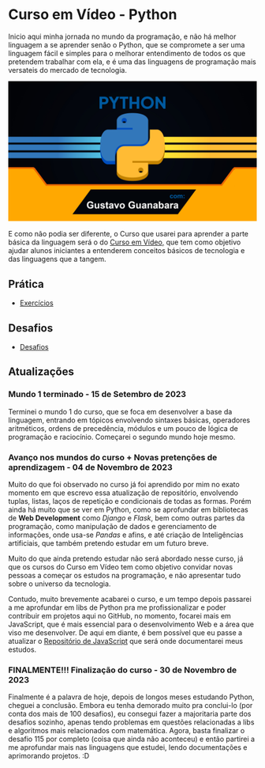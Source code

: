 # Curso em Vídeo - Python

Inicio aqui minha jornada no mundo da programação, e não há melhor linguagem a se aprender senão o Python, que se compromete a ser uma linguagem fácil e simples para o melhorar entendimento de todos os que pretendem trabalhar com ela, e é uma das linguagens de programação mais versateis do mercado de tecnologia.

<!-- Design is incomplete -->
![Python Programming Language Design](imagens/Python%20design.jpg)

E como não podia ser diferente, o Curso que usarei para aprender a parte básica da linguagem será o do <a href="http://youtube.com/@CursoemVideo" target="_blank" rel="noopener noreferrer">Curso em Vídeo,</a> que tem como objetivo ajudar alunos iniciantes a entenderem conceitos básicos de tecnologia e das linguagens que a tangem.

## Prática

- [Exercícios](https://github.com/LucsasL/python-ptbr/tree/main/scripts-python)

## Desafios

- [Desafios](https://github.com/LucsasL/python-ptbr/tree/main/desafios)

## Atualizações

### Mundo 1 terminado - 15 de Setembro de 2023

Terminei o mundo 1 do curso, que se foca em desenvolver a base da linguagem, entrando em tópicos envolvendo sintaxes básicas, operadores aritméticos, ordens de precedência, módulos e um pouco de lógica de programação e raciocínio. Começarei o segundo mundo hoje mesmo.

### Avanço nos mundos do curso + Novas pretenções de aprendizagem - 04 de Novembro de 2023

Muito do que foi observado no curso já foi aprendido por mim no exato momento em que escrevo essa atualização de repositório, envolvendo tuplas, listas, laços de repetição e condicionais de todas as formas. Porém ainda há muito que se ver em Python, como se aprofundar em bibliotecas de **Web Development** como *Django* e *Flask*, bem como outras partes da programação, como manipulação de dados e gerenciamento de informações, onde usa-se *Pandas* e afins, e até criação de Inteligências artificiais, que também pretendo estudar em um futuro breve.

Muito do que ainda pretendo estudar não será abordado nesse curso, já que os cursos do Curso em Vídeo tem como objetivo convidar novas pessoas a começar os estudos na programação, e não apresentar tudo sobre o universo da tecnologia.

Contudo, muito brevemente acabarei o curso, e um tempo depois passarei a me aprofundar em libs de Python pra me profissionalizar e poder contribuir em projetos aqui no GitHub, no momento, focarei mais em JavaScript, que é mais essencial para o desenvolvimento Web e a área que viso me desenvolver. De aqui em diante, é bem possível que eu passe a atualizar o [Repositório de JavaScript](https://github.com/LucsasL/JavaScript-PTBR) que será onde documentarei meus estudos.

### FINALMENTE!!! Finalização do curso - 30 de Novembro de 2023

Finalmente é a palavra de hoje, depois de longos meses estudando Python, cheguei a conclusão. Embora eu tenha demorado muito pra conclui-lo (por conta dos mais de 100 desafios), eu consegui fazer a majoritaria parte dos desafios sozinho, apenas tendo problemas em questões relacionadas a libs e algoritmos mais relacionados com matemática. Agora, basta finalizar o desafio 115 por completo (coisa que ainda não aconteceu) e então partirei a me aprofundar mais nas linguagens que estudei, lendo documentações e aprimorando projetos. :D
